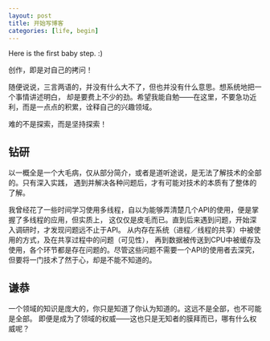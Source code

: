 ```yaml
---
layout: post
title: 开始写博客
categories: [life, begin]
---
```


Here is the first baby step. :)

创作，即是对自己的拷问！

<!--more-->

随便说说，三言两语的，并没有什么大不了，但也并没有什么意思。想系统地把一个事情讲述明白，
却是要费上不少的劲。希望我能自勉——在这里，不要急功近利，而是一点点的积累，诠释自己的兴趣领域。

难的不是探索，而是坚持探索！

## 钻研

以一概全是一个大毛病，仅从部分简介，或者是道听途说，是无法了解技术的全部的。只有深入实践，
遇到并解决各种问题后，才有可能对技术的本质有了整体的了解。

我曾经花了一些时间学习使用多线程，自以为能够弄清楚几个API的使用，便是掌握了多线程的应用，但实质上，
这仅仅是皮毛而已。直到后来遇到问题，开始深入调研时，才发现问题远不止于API。
从内存在系统（进程／线程的共享）中被使用的方式，及在共享过程中的问题（可见性），
再到数据被传送到CPU中被缓存及使用，各个环节都是存在问题的。尽管这些问题不需要一个API的使用者去深究，
但要将一门技术了然于心，却是不能不知道的。

## 谦恭

一个领域的知识是庞大的，你只是知道了你认为知道的。这远不是全部，也不可能是全部。
即便是成为了领域的权威——这也只是无知者的膜拜而已，哪有什么权威呢？
